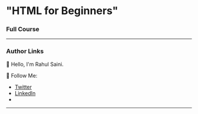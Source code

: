 # "HTML for Beginners"

### Full Course

---

### Author Links

👋 Hello, I'm Rahul Saini.




🚀 Follow Me:

- [Twitter](https://twitter.com/rahumeetawa)
- [LinkedIn](https://www.linkedin.com/in/rahul-saini-3950501a2/)
-


---

